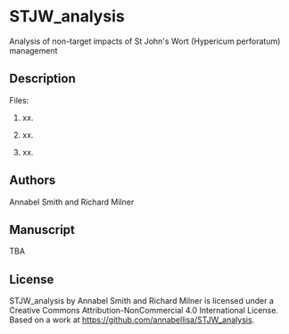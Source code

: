 # STJW_analysis

Analysis of non-target impacts of St John's Wort (Hypericum perforatum) management

## Description

Files:

1. xx. 

2. xx. 

3. xx.

## Authors

Annabel Smith and Richard Milner

## Manuscript

TBA 

## License

STJW_analysis by Annabel Smith and Richard Milner is licensed under a Creative Commons Attribution-NonCommercial 4.0 International License.
Based on a work at https://github.com/annabellisa/STJW_analysis.

